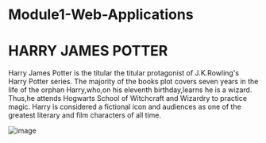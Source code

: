# Module1-Web-Applications

# HARRY JAMES POTTER

Harry James Potter is the titular the titular protagonist of J.K.Rowling's Harry Potter series.
The majority of the books plot covers seven years in the life of the orphan Harry,who,on his eleventh birthday,learns he is a wizard.
Thus,he attends Hogwarts School of Witchcraft and Wizardry to practice magic.
Harry is considered a fictional icon and audiences as one of the greatest literary and film characters of all time.

![image](https://www.emp-online.com/dw/image/v2/BBQV_PRD/on/demandware.static/-/Library-Sites-EMPSharedLibrary/default/dw1ac8394d/68188_CAT_HarryPotter02_neues_Format.jpg?sw=1400)


              

